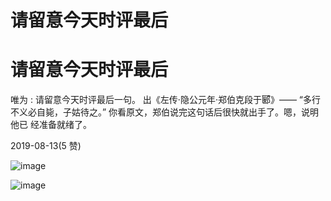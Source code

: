 # 请留意今天时评最后

# 请留意今天时评最后

唯为 : 请留意今天时评最后一句。 出《左传·隐公元年·郑伯克段于郾》—— “多行不义必自毙，子姑待之。” 你看原文，郑伯说完这句话后很快就出手了。嗯，说明他已 经准备就绪了。

2019-08-13(5 赞)

![image](img/Image_005.png)

![image](img/Image_006.png)